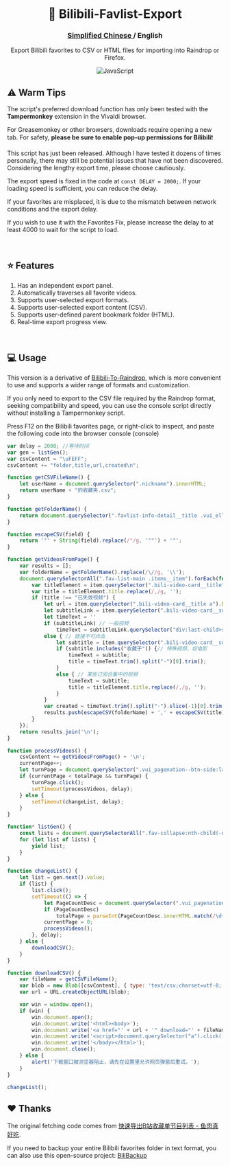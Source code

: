 <div align="center">

# 🚛 Bilibili-Favlist-Export

### <a href="https://github.com/AHCorn/Bilibili-Favlist-Export/"> Simplified Chinese </a>  / English 

Export Bilibili favorites to CSV or HTML files for importing into Raindrop or Firefox.

![JavaScript](https://img.shields.io/badge/javascript-%23323330.svg?style=for-the-badge&logo=javascript&logoColor=%23F7DF1E) 

</div>

## ⚠ Warm Tips
The script's preferred download function has only been tested with the **Tampermonkey** extension in the Vivaldi browser.

For Greasemonkey or other browsers, downloads require opening a new tab. For safety, **please be sure to enable pop-up permissions for Bilibili**❗

This script has just been released. Although I have tested it dozens of times personally, there may still be potential issues that have not been discovered. Considering the lengthy export time, please choose cautiously.

The export speed is fixed in the code at ``` const DELAY = 2000; ```. If your loading speed is sufficient, you can reduce the delay.

If your favorites are misplaced, it is due to the mismatch between network conditions and the export delay.

If you wish to use it with the Favorites Fix, please increase the delay to at least 4000 to wait for the script to load.



<br>

## ⭐ Features
1. Has an independent export panel.
2. Automatically traverses all favorite videos.
3. Supports user-selected export formats.
4. Supports user-selected export content (CSV).
5. Supports user-defined parent bookmark folder (HTML).
6. Real-time export progress view.
   
<br>


## 💻 Usage
This version is a derivative of [Bilibili-To-Raindrop](https://github.com/AHCorn/Bilibili-To-Raindrop), which is more convenient to use and supports a wider range of formats and customization.

If you only need to export to the CSV file required by the Raindrop format, seeking compatibility and speed, you can use the console script directly without installing a Tampermonkey script.

Press F12 on the Bilibili favorites page, or right-click to inspect, and paste the following code into the browser console (console)
```js
var delay = 2000; //等待时间
var gen = listGen();
var csvContent = "\uFEFF";
csvContent += "folder,title,url,created\n";

function getCSVFileName() {
    let userName = document.querySelector(".nickname").innerHTML;
    return userName + "的收藏夹.csv";
}

function getFolderName() {
    return document.querySelector(".favlist-info-detail__title .vui_ellipsis").innerHTML;
}

function escapeCSV(field) {
    return '"' + String(field).replace(/"/g, '""') + '"';
}

function getVideosFromPage() {
    var results = [];
    var folderName = getFolderName().replace(/\//g, '\\');
    document.querySelectorAll(".fav-list-main .items__item").forEach(function (item) {
        var titleElement = item.querySelector(".bili-video-card__title");
        var title = titleElement.title.replace(/,/g, '');
        if (title !== "已失效视频") {
            let url = item.querySelector(".bili-video-card__title a").href
            let subtitleLink = item.querySelector(".bili-video-card__subtitle a")
            let timeText = ''
            if (subtitleLink) // 一般视频
                timeText = subtitleLink.querySelector("div:last-child>span").title
            else { // 链接不可点击
                let subtitle = item.querySelector(".bili-video-card__subtitle>span").title
                if (subtitle.includes("收藏于")) {// 特殊视频，如电影
                    timeText = subtitle;
                    title = timeText.trim().split("·")[0].trim();
                }
                else { // 某些订阅合集中的视频
                    timeText = subtitle;
                    title = titleElement.title.replace(/,/g, '');
                }
            }
            var created = timeText.trim().split("·").slice(-1)[0].trim().slice(3);
            results.push(escapeCSV(folderName) + ',' + escapeCSV(title) + ',' + escapeCSV(url) + ',' + escapeCSV(created));
        }
    });
    return results.join('\n');
}

function processVideos() {
    csvContent += getVideosFromPage() + '\n';
    currentPage++;
    let turnPage = document.querySelector(".vui_pagenation--btn-side:last-child");
    if (currentPage < totalPage && turnPage) {
        turnPage.click();
        setTimeout(processVideos, delay);
    } else {
        setTimeout(changeList, delay);
    }
}

function* listGen() {
    const lists = document.querySelectorAll(".fav-collapse:nth-child(-n+2) .vui_collapse_item .fav-sidebar-item .vui_sidebar-item");
    for (let list of lists) {
        yield list;
    }
}

function changeList() {
    let list = gen.next().value;
    if (list) {
        list.click();
        setTimeout(() => {
            let PageCountDesc = document.querySelector(".vui_pagenation-go__count")
            if (PageCountDesc)
                totalPage = parseInt(PageCountDesc.innerHTML.match(/\d+/)[0]) || 1;
            currentPage = 0;
            processVideos();
        }, delay);
    } else {
        downloadCSV();
    }
}

function downloadCSV() {
    var fileName = getCSVFileName();
    var blob = new Blob([csvContent], { type: 'text/csv;charset=utf-8;' });
    var url = URL.createObjectURL(blob);

    var win = window.open();
    if (win) {
        win.document.open();
        win.document.write('<html><body>');
        win.document.write('<a href="' + url + '" download="' + fileName + '">点击下载</a>');
        win.document.write('<script>document.querySelector("a").click();</script>');
        win.document.write('</body></html>');
        win.document.close();
    } else {
        alert('下载窗口被浏览器阻止，请先在设置里允许网页弹窗后重试。');
    }
}

changeList();

```

## ❤️ Thanks

The original fetching code comes from [快速导出B站收藏单节目列表 - 鱼肉真好吃](https://www.cnblogs.com/toumingbai/p/11399238.html). 

If you need to backup your entire Bilibili favorites folder in text format, you can also use this open-source project: [BiliBackup](https://github.com/sweatran/BiliBackup?tab=readme-ov-file)
